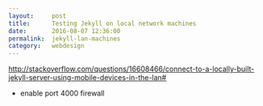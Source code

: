 ```yaml
---
layout:     post
title:      Testing Jekyll on local network machines
date:       2016-08-07 12:36:00
permalink:  jekyll-lan-machines
category:   webdesign
---
```


http://stackoverflow.com/questions/16608466/connect-to-a-locally-built-jekyll-server-using-mobile-devices-in-the-lan#
+ enable port 4000 firewall
